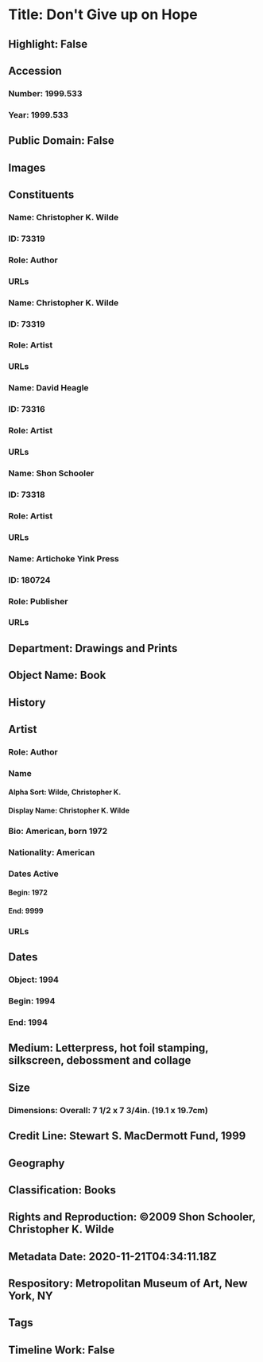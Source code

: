 # Title: Don't Give up on Hope
## Highlight: False
## Accession
### Number: 1999.533
### Year: 1999.533
## Public Domain: False
## Images
## Constituents
### Name: Christopher K. Wilde
### ID: 73319
### Role: Author
### URLs
### Name: Christopher K. Wilde
### ID: 73319
### Role: Artist
### URLs
### Name: David Heagle
### ID: 73316
### Role: Artist
### URLs
### Name: Shon Schooler
### ID: 73318
### Role: Artist
### URLs
### Name: Artichoke Yink Press
### ID: 180724
### Role: Publisher
### URLs
## Department: Drawings and Prints
## Object Name: Book
## History
## Artist
### Role: Author
### Name
#### Alpha Sort: Wilde, Christopher K.
#### Display Name: Christopher K. Wilde
### Bio: American, born 1972
### Nationality: American
### Dates Active
#### Begin: 1972
#### End: 9999
### URLs
## Dates
### Object: 1994
### Begin: 1994
### End: 1994
## Medium: Letterpress, hot foil stamping, silkscreen, debossment and collage
## Size
### Dimensions: Overall: 7 1/2 x 7 3/4in. (19.1 x 19.7cm)
## Credit Line: Stewart S. MacDermott Fund, 1999
## Geography
## Classification: Books
## Rights and Reproduction: ©2009 Shon Schooler, Christopher K. Wilde
## Metadata Date: 2020-11-21T04:34:11.18Z
## Respository: Metropolitan Museum of Art, New York, NY
## Tags
## Timeline Work: False